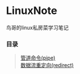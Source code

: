 # LinuxNote
鸟哥的linux私房菜学习笔记

### 目录

> [ 管道命令(pipe)](./pipe.md )  
> [ 数据流重定向(redirect)](./redirect.md )
